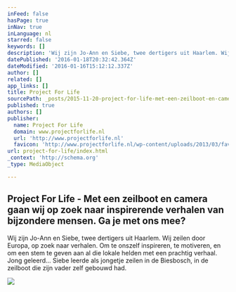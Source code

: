 ```yaml
---
inFeed: false
hasPage: true
inNav: true
inLanguage: nl
starred: false
keywords: []
description: 'Wij zijn Jo-Ann en Siebe, twee dertigers uit Haarlem. Wij zeilen door Europa, op zoek naar verhalen. Om te onszelf inspireren, te motiveren, en om een stem te geven aan al die lokale helden met een prachtig verhaal. Jong geleerd... Siebe leerde als jongetje zeilen in de Biesbosch, in de zeilboot die zijn vader zelf gebouwd had.'
datePublished: '2016-01-18T20:32:42.364Z'
dateModified: '2016-01-16T15:12:12.337Z'
author: []
related: []
app_links: []
title: Project For Life
sourcePath: _posts/2015-11-20-project-for-life-met-een-zeilboot-en-camera-gaan-wij-op-zo.md
published: true
authors: []
publisher:
  name: Project For Life
  domain: www.projectforlife.nl
  url: 'http://www.projectforlife.nl'
  favicon: 'http://www.projectforlife.nl/wp-content/uploads/2013/03/favicon.png'
url: project-for-life/index.html
_context: 'http://schema.org'
_type: MediaObject

---
```

<article style=""><h1>Project For Life - Met een zeilboot en camera gaan wij op zoek naar inspirerende verhalen van bijzondere mensen. Ga je met ons mee?</h1><p>Wij zijn Jo-Ann en Siebe, twee dertigers uit Haarlem. Wij zeilen door Europa, op zoek naar verhalen. Om te onszelf inspireren, te motiveren, en om een stem te geven aan al die lokale helden met een prachtig verhaal. Jong geleerd... Siebe leerde als jongetje zeilen in de Biesbosch, in de zeilboot die zijn vader zelf gebouwd had.</p><img src="http://www.projectforlife.nl/wp-content/uploads/2013/03/logo-project-for-life.png" /></article>